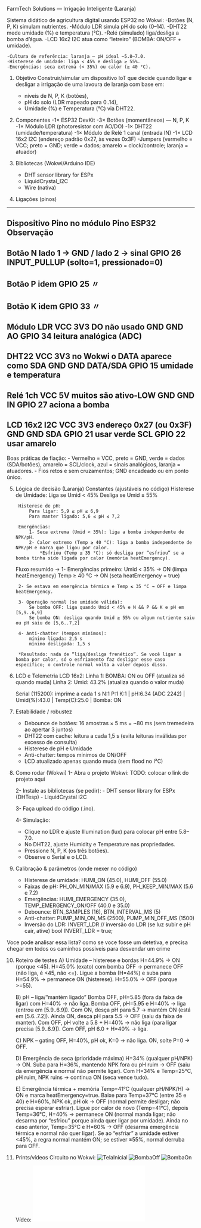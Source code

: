FarmTech Solutions — Irrigação Inteligente (Laranja)

Sistema didático de agricultura digital usando ESP32 no Wokwi:
    -Botões (N, P, K) simulam nutrientes.
    -Módulo LDR simula pH do solo (0–14).
    -DHT22 mede umidade (%) e temperatura (°C).
    -Relé (simulado) liga/desliga a bomba d’água.
    -LCD 16x2 I2C atua como “letreiro” (BOMBA: ON/OFF + umidade).

    -Cultura de referência: laranja — pH ideal ~5.8–7.0.
    -Histerese de umidade: liga < 45% e desliga ≥ 55%.
    -Emergências: seca extrema (< 35%) ou calor (≥ 40 °C).

1) Objetivo
Construir/simular um dispositivo IoT que decide quando ligar e desligar a irrigação de uma lavoura de laranja com base em:
    - níveis de N, P, K (botões),
    - pH do solo (LDR mapeado para 0..14),
    - Umidade (%) e Temperatura (°C) via DHT22.

2) Componentes
    -1× ESP32 DevKit
    -3× Botões (momentâneos) — N, P, K
    -1× Módulo LDR (photoresistor com AO/DO)
    -1× DHT22 (umidade/temperatura)
    -1× Módulo de Relé 1 canal (entrada IN)
    -1× LCD 16x2 I2C (endereço padrão 0x27, às vezes 0x3F)
    -Jumpers (vermelho = VCC; preto = GND; verde = dados; amarelo = clock/controle; laranja = atuador)

3) Bibliotecas (Wokwi/Arduino IDE)
    - DHT sensor library for ESPx
    - LiquidCrystal_I2C
    - Wire (nativa)

4) Ligações (pinos)

-----------------------------------------------------------------------------------------------------
Dispositivo	    Pino no módulo	                Pino ESP32	    Observação
-----------------------------------------------------------------------------------------------------
Botão N	        lado 1 → GND / lado 2 → sinal	GPIO 26	        INPUT_PULLUP (solto=1, pressionado=0)
-----------------------------------------------------------------------------------------------------
Botão P	        idem	                        GPIO 25	        〃
-----------------------------------------------------------------------------------------------------
Botão K	        idem	                        GPIO 33	        〃
-----------------------------------------------------------------------------------------------------
Módulo LDR	    VCC	                            3V3	            DO não usado
	            GND	                            GND	
	            AO	                            GPIO 34	        leitura analógica (ADC)
-----------------------------------------------------------------------------------------------------
DHT22	        VCC	                            3V3	            no Wokwi o DATA aparece como SDA
	            GND	                            GND	
	            DATA/SDA	                    GPIO 15	        umidade e temperatura
-----------------------------------------------------------------------------------------------------
Relé 1ch	    VCC	                            5V	            muitos são ativo-LOW
	            GND	                            GND	
	            IN	                            GPIO 27	        aciona a bomba
-----------------------------------------------------------------------------------------------------
LCD 16x2 I2C	VCC	                            3V3	            endereço 0x27 (ou 0x3F)
	            GND	                            GND	
	            SDA	                            GPIO 21	        usar verde
	            SCL	                            GPIO 22	        usar amarelo
-----------------------------------------------------------------------------------------------------

Boas práticas de fiação:
    - Vermelho = VCC, preto = GND, verde = dados (SDA/botões), amarelo = SCL/clock, azul = sinais analógicos, laranja = atuadores.
    - Fios retos e sem cruzamentos; GND encadeado ou em ponto único.

5) Lógica de decisão (Laranja)
    Constantes (ajustáveis no código)
        Histerese de Umidade:
            Liga se Umid < 45%
            Desliga se Umid ≥ 55%

        Histerese de pH:
            Para ligar: 5,9 ≤ pH ≤ 6,9
            Para manter ligado: 5,6 ≤ pH ≤ 7,2

        Emergências:
            1- Seca extrema (Umid < 35%): liga a bomba independente de NPK/pH.
            2- Calor extremo (Temp ≥ 40 °C): liga a bomba independente de NPK/pH e marca que ligou por calor.
                *Esfriou (Temp ≤ 35 °C): só desliga por “esfriou” se a bomba tinha sido ligada por calor (memória heatEmergency).

    Fluxo resumido ->
        1- Emergências primeiro:
            Umid < 35% → ON (limpa heatEmergency)
            Temp ≥ 40 °C → ON (seta heatEmergency = true)

        2- Se estava em emergência térmica e Temp ≤ 35 °C → OFF e limpa heatEmergency.

        3- Operação normal (se umidade válida):
            Se bomba OFF: liga quando Umid < 45% e N && P && K e pH em [5,9..6,9]
            Se bomba ON: desliga quando Umid ≥ 55% ou algum nutriente saiu ou pH saiu de [5,6..7,2]

        4- Anti-chatter (tempos mínimos):
            mínimo ligada: 2,5 s
            mínimo desligada: 1,5 s

        *Resultado: nada de “liga/desliga frenético”. Se você ligar a bomba por calor, só o esfriamento faz desligar esse caso específico; o controle normal volta a valer depois disso.

6) LCD e Telemetria
    LCD 16x2:
        Linha 1: BOMBA: ON ou OFF (atualiza só quando muda)
        Linha 2: Umid: 43.2% (atualiza quando o valor muda)

    Serial (115200): imprime a cada 1 s
        N:1 P:1 K:1 | pH:6.34 (ADC 2242) | Umid(%):43.0 | Temp(C):25.0 | Bomba: ON

7) Estabilidade / robustez
    - Debounce de botões: 16 amostras × 5 ms = ~80 ms (sem tremedeira ao apertar 3 juntos)
    - DHT22 com cache: leitura a cada 1,5 s (evita leituras inválidas por excesso de consulta)
    - Histerese de pH e Umidade
    - Anti-chatter: tempos mínimos de ON/OFF
    - LCD atualizado apenas quando muda (sem flood no I²C)

8) Como rodar (Wokwi)
    1- Abra o projeto Wokwi: TODO: colocar o link do projeto aqui

    2- Instale as bibliotecas (se pedir):
        - DHT sensor library for ESPx (DHTesp)
        - LiquidCrystal I2C

    3- Faça upload do código (.ino).

    4- Simulação:
    - Clique no LDR e ajuste Illumination (lux) para colocar pH entre 5.8–7.0.
    - No DHT22, ajuste Humidity e Temperature nas propriedades.
    - Pressione N, P, K (os três botões).
    - Observe o Serial e o LCD.

9) Calibração & parâmetros (onde mexer no código)
    - Histerese de umidade: HUMI_ON (45.0), HUMI_OFF (55.0)
    - Faixas de pH: PH_ON_MIN/MAX (5.9 e 6.9), PH_KEEP_MIN/MAX (5.6 e 7.2)
    - Emergências: HUMI_EMERGENCY (35.0), TEMP_EMERGENCY_ON/OFF (40.0 e 35.0)
    - Debounce: BTN_SAMPLES (16), BTN_INTERVAL_MS (5)
    - Anti-chatter: PUMP_MIN_ON_MS (2500), PUMP_MIN_OFF_MS (1500)
    - Inversão do LDR: INVERT_LDR
        // inversão do LDR (se luz subir e pH cair, ative)
        bool INVERT_LDR = true;


Voce pode analisar essa lista? como se voce fosse um detetiva, e precisa chegar em todos os caminhos possiveis para desvendar um crime

10) Roteiro de testes
    A) Umidade – histerese e bordas
        H=44.9% → ON (porque <45).
        H=45.0% (exato) com bomba OFF → permanece OFF (não liga, é <45, não <=).
        Ligue a bomba (H=44%) e suba para H=54.9% → permanece ON (histerese).
        H=55.0% → OFF (porque >=55).

    B) pH – liga/”mantém ligado”
        Bomba OFF, pH=5.85 (fora da faixa de ligar) com H=40% → não liga.
        Bomba OFF, pH=5.95 e H=40% → liga (entrou em [5.9..6.9]).
        Com ON, desça pH para 5.7 → mantém ON (está em [5.6..7.2]).
        Ainda ON, desça pH para 5.5 → OFF (saiu da faixa de manter).
        Com OFF, pH volte a 5.8 + H=40% → não liga (para ligar precisa [5.9..6.9]).
        Com OFF, pH 6.0 + H=40% → liga.

    C) NPK – gating
        OFF, H=40%, pH ok, K=0 → não liga.
        ON, solte P=0 → OFF.

    D) Emergência de seca (prioridade máxima)
        H=34% (qualquer pH/NPK) → ON.
        Suba para H=36%, mantendo NPK fora ou pH ruim → OFF (saiu da emergência e normal não permite ligar).
        Com H=34% e Temp=25°C, pH ruim, NPK ruins → continua ON (seca vence tudo).

    E) Emergência térmica + memória
        Temp=41°C (qualquer pH/NPK/H) → ON e marca heatEmergency=true.
        Baixe para Temp=37°C (entre 35 e 40) e H=60%, NPK ok, pH ok → OFF (normal permite desligar; não precisa esperar esfriar).
        Ligue por calor de novo (Temp=41°C), depois Temp=36°C, H=40% → permanece ON (normal manda ligar; não desarma por “esfriou” porque ainda quer ligar por umidade).
        Ainda no caso anterior, Temp=35°C e H=60% → OFF (desarma emergência térmica e normal não quer ligar).
        Se ao “esfriar” a umidade estiver <45%, a regra normal mantém ON; se estiver ≥55%, normal derruba para OFF.

11) Prints/vídeos
    Circuito no Wokwi:
        ![TelaInicial](docs/tela-inicial.png)
        ![BombaOff](docs/bomba-off.png)
        ![BombaOn](docs/bomba-on.png)

    Vídeo:
    ![Funcionamento](docs/link-video.txt)